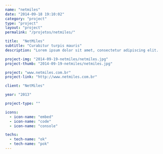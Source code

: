 ```yaml
---
name: "netmiles"
date: "2014-09-18 19:10:02"
category: "project"
type: "project"
layout: "project"
permalink: "/projetos/netmiles/"

title:  "NetMiles"
subtitle: "Curabitur turpis mauris"
description: "Lorem ipsum dolor sit amet, consectetur adipiscing elit. Sed sit amet hendrerit erat. Ut tristique mauris orci, quis ornare felis cursus et. Donec dui leo, malesuada a tellus at, venenatis ultrices tortor. Sed adipiscing, mauris in interdum malesuada, elit elit facilisis eros, consequat dapibus ipsum orci vel nulla."

project-img: "2014-09-19-netmiles/netmiles.jpg"
project-thumb: "2014-09-19-netmiles/netmiles.jpg"

project: "www.netmiles.com.br"
project-link: "http://www.netmiles.com.br"

client: "NetMiles"

year: "2013"

project-type: ""

icons:
  - icon-name: "embed"
  - icon-name: "code"
  - icon-name: "console"

techs:
  - tech-name: "ok"
  - tech-name: "pok"
---
```

